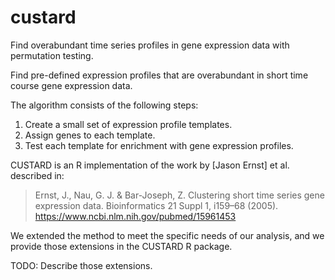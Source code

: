 # custard

Find overabundant time series profiles in gene expression data with
permutation testing.

Find pre-defined expression profiles that are overabundant in short time
course gene expression data.

The algorithm consists of the following steps:

1. Create a small set of expression profile templates.
2. Assign genes to each template.
3. Test each template for enrichment with gene expression profiles.

CUSTARD is an R implementation of the work by [Jason Ernst] et al. described
in:

> Ernst, J., Nau, G. J. & Bar-Joseph, Z. Clustering short time series gene
> expression data. Bioinformatics 21 Suppl 1, i159–68 (2005).
> <https://www.ncbi.nlm.nih.gov/pubmed/15961453>

We extended the method to meet the specific needs of our analysis, and we
provide those extensions in the CUSTARD R package.

TODO: Describe those extensions.

[Jason]: http://www.biolchem.ucla.edu/labs/ernst/

